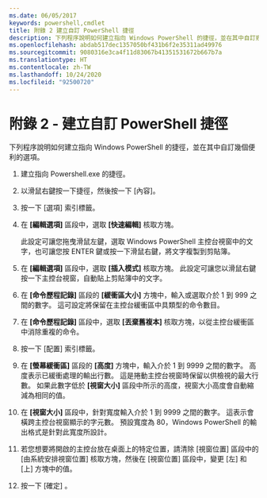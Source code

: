 ```yaml
---
ms.date: 06/05/2017
keywords: powershell,cmdlet
title: 附錄 2 建立自訂 PowerShell 捷徑
description: 下列程序說明如何建立指向 Windows PowerShell 的捷徑，並在其中自訂幾個便利的選項。
ms.openlocfilehash: abdab517dec1357050bf431b6f2e35311ad49976
ms.sourcegitcommit: 9080316e3ca4f11d83067b41351531672b667b7a
ms.translationtype: HT
ms.contentlocale: zh-TW
ms.lasthandoff: 10/24/2020
ms.locfileid: "92500720"
---
```

# <a name="appendix-2---creating-a-custom-powershell-shortcut"></a>附錄 2 - 建立自訂 PowerShell 捷徑

下列程序說明如何建立指向 Windows PowerShell 的捷徑，並在其中自訂幾個便利的選項。

1. 建立指向 Powershell.exe 的捷徑。

1. 以滑鼠右鍵按一下捷徑，然後按一下 [內容]。

1. 按一下 [選項]  索引標籤。

1. 在 **[編輯選項]** 區段中，選取 **[快速編輯]** 核取方塊。

    此設定可讓您拖曳滑鼠左鍵，選取 Windows PowerShell 主控台視窗中的文字，也可讓您按 ENTER 鍵或按一下滑鼠右鍵，將文字複製到剪貼簿。

1. 在 **[編輯選項]** 區段中，選取 **[插入模式]** 核取方塊。 此設定可讓您以滑鼠右鍵按一下主控台視窗，自動貼上剪貼簿中的文字。

1. 在 **[命令歷程記錄]** 區段的 **[緩衝區大小]** 方塊中，輸入或選取介於 1 到 999 之間的數字。 這可設定將保留在主控台緩衝區中具類型的命令數目。

1. 在 **[命令歷程記錄]** 區段中，選取 **[丟棄舊複本]** 核取方塊，以從主控台緩衝區中消除重複的命令。

1. 按一下 [配置]  索引標籤。

1. 在 **[螢幕緩衝區]** 區段的 **[高度]** 方塊中，輸入介於 1 到 9999 之間的數字。 高度表示已緩衝處理的輸出行數。 這是捲動主控台視窗時保留以供檢視的最大行數。 如果此數字低於 **[視窗大小]** 區段中所示的高度，視窗大小高度會自動縮減為相同的值。

1. 在 **[視窗大小]** 區段中，針對寬度輸入介於 1 到 9999 之間的數字。 這表示會橫跨主控台視窗顯示的字元數。 預設寬度為 80，Windows PowerShell 的輸出格式是針對此寬度所設計。

1. 若您想要將開啟的主控台放在桌面上的特定位置，請清除 [視窗位置] 區段中的 [由系統安排視窗位置] 核取方塊，然後在 [視窗位置] 區段中，變更 [左] 和 [上] 方塊中的值。

1. 按一下 [確定]  。
